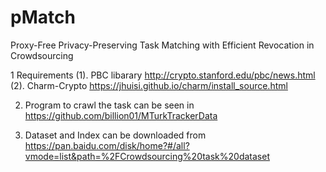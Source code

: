 # pMatch
Proxy-Free Privacy-Preserving Task Matching with Efficient Revocation in Crowdsourcing

1 Requirements
(1). PBC libarary  http://crypto.stanford.edu/pbc/news.html
(2). Charm-Crypto https://jhuisi.github.io/charm/install_source.html

2. Program to crawl the task can be seen in https://github.com/billion01/MTurkTrackerData

3. Dataset and Index can be downloaded from https://pan.baidu.com/disk/home?#/all?vmode=list&path=%2FCrowdsourcing%20task%20dataset

